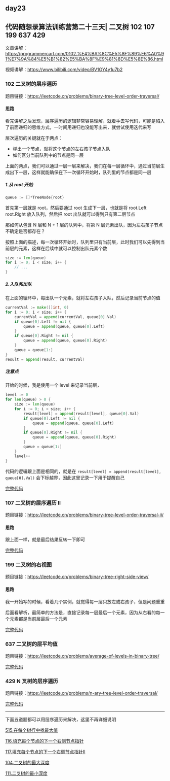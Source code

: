 ## day23

## 代码随想录算法训练营第二十三天| 二叉树 102 107 199 637 429

文章讲解：https://programmercarl.com/0102.%E4%BA%8C%E5%8F%89%E6%A0%91%E7%9A%84%E5%B1%82%E5%BA%8F%E9%81%8D%E5%8E%86.html

视频讲解：https://www.bilibili.com/video/BV1GY4y1u7b2

### 102 二叉树的层序遍历

题目链接：https://leetcode.cn/problems/binary-tree-level-order-traversal/

#### 思路
看完讲解之后发现，层序遍历的逻辑非常容易理解，就着手去写代码，可能是陷入了前面递归的思维方式，一时间用递归也没能写出来，就尝试使用迭代来写

层次遍历的关键就在于两点：

- 弹出一个节点，就将这个节点的左右孩子节点入队
- 如何区分当前队列中的节点是同一层

上面的两点，我们可以通过一层一层来解决，我们在每一层循环中，通过当前层生成出下一层，这样就能确保在下一次循环开始时，队列里的节点都是同一层

##### 1.从 root 开始
```go
queue := []*TreeNode{root}
```
首先第一层就是 root，然后要通过 root 生成下一层，也就是将 root.Left root.Right 放入队列，然后把 root 出队就可以得到只有第二层节点

那如何从包含 N 层和 N + 1 层的队列中，将第 N 层元素出队，因为左右孩子节点不确定是否都存在？

按照上面的描述，每一次循环开始时，队列里只有当前层，此时我们可以先得到当前层的元素，这样在后续中就可以控制出队元素个数
```go
size := len(queue)
for i := 0; i < size; i++ {
    // ...
}
```
##### 2.入队和出队
在上面的循环中，每出队一个元素，就将左右孩子入队，然后记录当前节点的值
```go
currentVal := make([]int, 0)
for i := 0; i < size; i++ {
    currentVal = append(currentVal, queue[0].Val)
    if queue[0].Left != nil {
        queue = append(queue, queue[0].Left)
    }
    if queue[0].Right != nil {
        queue = append(queue, queue[0].Right)
    }
    queue = queue[1:]
}
result = append(result, currentVal)
```

##### 注意点
开始的时候，我是使用一个 level 来记录当前层，
```go
level := 0 
for len(queue) > 0 {
    size := len(queue)
    for i := 0; i < size; i++ {
        result[level] = append(result[level], queue[0].Val)
        if queue[0].Left != nil {
            queue = append(queue, queue[0].Left)
        }
        if queue[0].Right != nil {
            queue = append(queue, queue[0].Right)
        }
        queue = queue[1:]
    }
    level++
}
```
代码的逻辑跟上面是相同的，就是在 `result[level] = append(result[level], queue[0].Val)` 会下标越界，因此这里记录一下用于提醒自己

[完整代码](https://github.com/hd2yao/leetcode/tree/master/training/day23/0102_binary_tree_level_order_traversal.go)

### 107 二叉树的层序遍历 II

题目链接：https://leetcode.cn/problems/binary-tree-level-order-traversal-ii/

#### 思路
跟上面一样，就是最后结果反转一下即可

[完整代码](https://github.com/hd2yao/leetcode/tree/master/training/day23/0107_binary_tree_level_order_traversal_ii.go)

### 199 二叉树的右视图

题目链接：https://leetcode.cn/problems/binary-tree-right-side-view/

#### 思路
我一开始写的时候，看着几个实例，就觉得每一层只放左或右孩子，但是问题重重

后面看解析，最简单的方法是，直接记录每一层最后一个元素，因为从右看的每一个元素都是当前层最后一个元素

[完整代码](https://github.com/hd2yao/leetcode/tree/master/training/day23/0199_binary_tree_right_side_view.go)

### 637 二叉树的层平均值

题目链接：https://leetcode.cn/problems/average-of-levels-in-binary-tree/

[完整代码](https://github.com/hd2yao/leetcode/tree/master/training/day23/0637_average_of_levels_in_binary_tree.go)

### 429 N 叉树的层序遍历

题目链接：https://leetcode.cn/problems/n-ary-tree-level-order-traversal/

[完整代码](https://github.com/hd2yao/leetcode/tree/master/training/day23/0429_n_ary_tree_level_order_traversal.go)

---
下面五道题都可以用层序遍历来解决，这里不再详细说明

[515.在每个树行中找最大值](https://leetcode.cn/problems/find-largest-value-in-each-tree-row/)

[116.填充每个节点的下一个右侧节点指针](https://leetcode.cn/problems/populating-next-right-pointers-in-each-node/)

[117.填充每个节点的下一个右侧节点指针II](https://leetcode.cn/problems/populating-next-right-pointers-in-each-node-ii/)

[104.二叉树的最大深度](https://leetcode.cn/problems/populating-next-right-pointers-in-each-node/)

[111.二叉树的最小深度](https://leetcode.cn/problems/minimum-depth-of-binary-tree/description/)